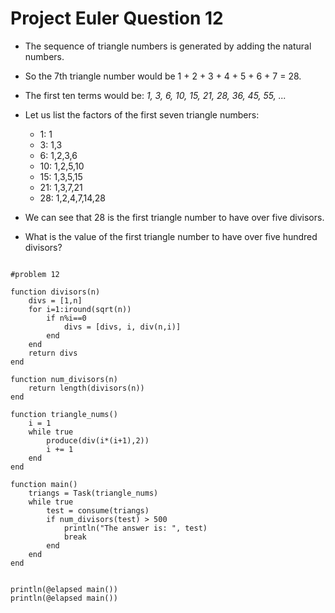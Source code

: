 Project Euler Question 12
========================================
- The sequence of triangle numbers is generated by adding the natural numbers. 
- So the 7th triangle number would be 1 + 2 + 3 + 4 + 5 + 6 + 7 = 28. 
- The first ten terms would be: *1, 3, 6, 10, 15, 21, 28, 36, 45, 55, ...*
- Let us list the factors of the first seven triangle numbers:

  -  1: 1
  -  3: 1,3
  -  6: 1,2,3,6
  -  10: 1,2,5,10
  -  15: 1,3,5,15
  -  21: 1,3,7,21
  -  28: 1,2,4,7,14,28

- We can see that 28 is the first triangle number to have over five divisors.
- What is the value of the first triangle number to have over five hundred divisors?

<pre><code>
#problem 12

function divisors(n)
	divs = [1,n]
	for i=1:iround(sqrt(n))
		if n%i==0
			divs = [divs, i, div(n,i)]
		end
	end
	return divs
end

function num_divisors(n)
	return length(divisors(n))
end

function triangle_nums()
	i = 1
	while true
		produce(div(i*(i+1),2))
		i += 1
	end
end

function main()
	triangs = Task(triangle_nums)
	while true
		test = consume(triangs)
		if num_divisors(test) > 500
			println("The answer is: ", test)
			break
		end
	end
end


println(@elapsed main())
println(@elapsed main())
</code></pre>
